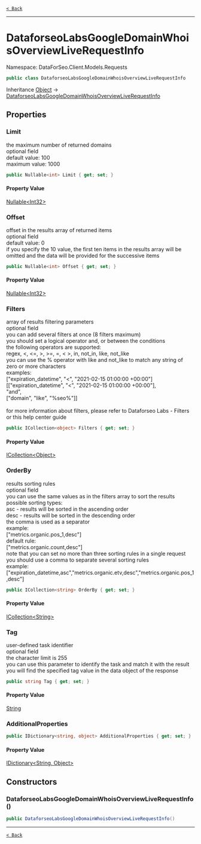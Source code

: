 [`< Back`](./)

---

# DataforseoLabsGoogleDomainWhoisOverviewLiveRequestInfo

Namespace: DataForSeo.Client.Models.Requests

```csharp
public class DataforseoLabsGoogleDomainWhoisOverviewLiveRequestInfo
```

Inheritance [Object](https://docs.microsoft.com/en-us/dotnet/api/system.object) → [DataforseoLabsGoogleDomainWhoisOverviewLiveRequestInfo](./dataforseo.client.models.requests.dataforseolabsgoogledomainwhoisoverviewliverequestinfo)

## Properties

### **Limit**

the maximum number of returned domains
 <br>optional field
 <br>default value: 100
 <br>maximum value: 1000

```csharp
public Nullable<int> Limit { get; set; }
```

#### Property Value

[Nullable&lt;Int32&gt;](https://docs.microsoft.com/en-us/dotnet/api/system.nullable-1)<br>

### **Offset**

offset in the results array of returned items
 <br>optional field
 <br>default value: 0
 <br>if you specify the 10 value, the first ten items in the results array will be omitted and the data will be provided for the successive items

```csharp
public Nullable<int> Offset { get; set; }
```

#### Property Value

[Nullable&lt;Int32&gt;](https://docs.microsoft.com/en-us/dotnet/api/system.nullable-1)<br>

### **Filters**

array of results filtering parameters
 <br>optional field
 <br>you can add several filters at once (8 filters maximum)
 <br>you should set a logical operator and, or between the conditions
 <br>the following operators are supported:
 <br>regex, &lt;, &lt;=, &gt;, &gt;=, =, &lt; &gt;, in, not_in, like, not_like
 <br>you can use the % operator with like and not_like to match any string of zero or more characters
 <br>examples:
 <br>["expiration_datetime", "&lt;", "2021-02-15 01:00:00 +00:00"]
 <br>[["expiration_datetime", "&lt;", "2021-02-15 01:00:00 +00:00"],
 <br> "and", 
 <br>["domain", "like", "%seo%"]]
 <br><br>for more information about filters, please refer to Dataforseo Labs - Filters or this help center guide

```csharp
public ICollection<object> Filters { get; set; }
```

#### Property Value

[ICollection&lt;Object&gt;](https://docs.microsoft.com/en-us/dotnet/api/system.collections.generic.icollection-1)<br>

### **OrderBy**

results sorting rules
 <br>optional field
 <br>you can use the same values as in the filters array to sort the results
 <br>possible sorting types:
 <br>asc - results will be sorted in the ascending order
 <br>desc - results will be sorted in the descending order
 <br>the comma is used as a separator
 <br>example:
 <br>["metrics.organic.pos_1,desc"]
 <br>default rule:
 <br>["metrics.organic.count,desc"]
 <br>note that you can set no more than three sorting rules in a single request
 <br>you should use a comma to separate several sorting rules
 <br>example:
 <br>["expiration_datetime,asc","metrics.organic.etv,desc","metrics.organic.pos_1,desc"]

```csharp
public ICollection<string> OrderBy { get; set; }
```

#### Property Value

[ICollection&lt;String&gt;](https://docs.microsoft.com/en-us/dotnet/api/system.collections.generic.icollection-1)<br>

### **Tag**

user-defined task identifier
 <br>optional field
 <br>the character limit is 255
 <br>you can use this parameter to identify the task and match it with the result
 <br>you will find the specified tag value in the data object of the response

```csharp
public string Tag { get; set; }
```

#### Property Value

[String](https://docs.microsoft.com/en-us/dotnet/api/system.string)<br>

### **AdditionalProperties**

```csharp
public IDictionary<string, object> AdditionalProperties { get; set; }
```

#### Property Value

[IDictionary&lt;String, Object&gt;](https://docs.microsoft.com/en-us/dotnet/api/system.collections.generic.idictionary-2)<br>

## Constructors

### **DataforseoLabsGoogleDomainWhoisOverviewLiveRequestInfo()**

```csharp
public DataforseoLabsGoogleDomainWhoisOverviewLiveRequestInfo()
```

---

[`< Back`](./)
